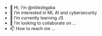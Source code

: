 - 👋 Hi, I’m @nitikshgaba
- 👀 I’m interested in ML AI and cybersecurity
- 🌱 I’m currently learning JS 
- 💞️ I’m looking to collaborate on ...
- 📫 How to reach me ...

<!---
nitikshgaba/nitikshgaba is a ✨ special ✨ repository because its `README.md` (this file) appears on your GitHub profile.
You can click the Preview link to take a look at your changes.
--->
